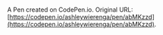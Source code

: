 # 

A Pen created on CodePen.io. Original URL: [https://codepen.io/ashleywierenga/pen/abMKzzd](https://codepen.io/ashleywierenga/pen/abMKzzd).

